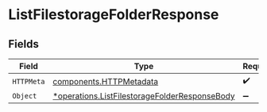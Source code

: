 # ListFilestorageFolderResponse


## Fields

| Field                                                                                                         | Type                                                                                                          | Required                                                                                                      | Description                                                                                                   |
| ------------------------------------------------------------------------------------------------------------- | ------------------------------------------------------------------------------------------------------------- | ------------------------------------------------------------------------------------------------------------- | ------------------------------------------------------------------------------------------------------------- |
| `HTTPMeta`                                                                                                    | [components.HTTPMetadata](../../models/components/httpmetadata.md)                                            | :heavy_check_mark:                                                                                            | N/A                                                                                                           |
| `Object`                                                                                                      | [*operations.ListFilestorageFolderResponseBody](../../models/operations/listfilestoragefolderresponsebody.md) | :heavy_minus_sign:                                                                                            | N/A                                                                                                           |